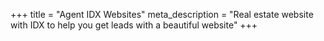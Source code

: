 +++
title = "Agent IDX Websites"
meta_description = "Real estate website with IDX to help you get leads with a beautiful website"
+++